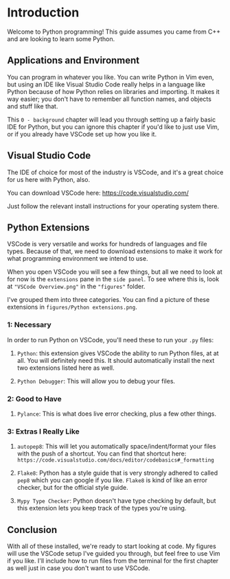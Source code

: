 # Introduction

Welcome to Python programming! This guide assumes you came from C++ and are
looking to learn some Python.

## Applications and Environment

You can program in whatever you like. You can write Python in Vim even, but
using an IDE like Visual Studio Code really helps in a language like Python
because of how Python relies on libraries and importing. It makes it way easier;
you don't have to remember all function names, and objects and stuff like that.

This `0 - background` chapter will lead you through setting up a fairly basic
IDE for Python, but you can ignore this chapter if you'd like to just use Vim,
or if you already have VSCode set up how you like it.

## Visual Studio Code

The IDE of choice for most of the industry is VSCode, and it's a great choice
for us here with Python, also.

You can download VSCode here: <https://code.visualstudio.com/>

Just follow the relevant install instructions for your operating system there.

## Python Extensions

VSCode is very versatile and works for hundreds of languages and file types.
Because of that, we need to download extensions to make it work for what
programming environment we intend to use.

When you open VSCode you will see a few things, but all we need to look at for
now is the `extensions` pane in the `side panel`. To see where this is, look at
`"VSCode Overview.png"` in the `"figures"` folder.

I've grouped them into three categories. You can find a picture of these
extensions in `figures/Python extensions.png`.

### 1: Necessary

In order to run Python on VSCode, you'll need these to run your `.py` files:

1. `Python`: this extension gives VSCode the ability to run Python files, at
   at all. You will definitely need this. It should automatically install the
   next two extensions listed here as well.

2. `Python Debugger`: This will allow you to debug your files.

### 2: Good to Have

1. `Pylance`: This is what does live error checking, plus a few other things.

### 3: Extras I Really Like

1. `autopep8`: This will let you automatically space/indent/format your files
   with the push of a shortcut. You can find that shortcut here:
   `https://code.visualstudio.com/docs/editor/codebasics#_formatting`

2. `Flake8`: Python has a style guide that is very strongly adhered to called
   `pep8` which you can google if you like. `Flake8` is kind of like an error
   checker, but for the official style guide.

3. `Mypy Type Checker`: Python doesn't have type checking by default, but this
   extension lets you keep track of the types you're using.

## Conclusion

With all of these installed, we're ready to start looking at code. My figures
will use the VSCode setup I've guided you through, but feel free to use Vim if
you like. I'll include how to run files from the terminal for the first chapter
as well just in case you don't want to use VSCode.
